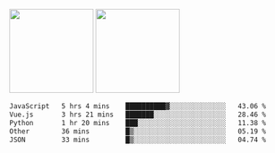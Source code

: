 <img src="https://github-readme-stats.vercel.app/api?username=Dream4ever&count_private=true&show_icons=true&theme=tokyonight" height="150" /> <img src="https://github-readme-stats.vercel.app/api/top-langs/?username=Dream4ever&count_private=true&show_icons=true&theme=tokyonight&langs_count=5&layout=compact" height="150" />

<!--START_SECTION:waka-->

```txt
JavaScript   5 hrs 4 mins    ██████████▓░░░░░░░░░░░░░░   43.06 %
Vue.js       3 hrs 21 mins   ███████░░░░░░░░░░░░░░░░░░   28.46 %
Python       1 hr 20 mins    ███░░░░░░░░░░░░░░░░░░░░░░   11.38 %
Other        36 mins         █▒░░░░░░░░░░░░░░░░░░░░░░░   05.19 %
JSON         33 mins         █▒░░░░░░░░░░░░░░░░░░░░░░░   04.74 %
```

<!--END_SECTION:waka-->
